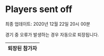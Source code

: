 # Players sent off
최종 업데이트: 2020년 12월 22일 20시 00분


경기 중 오류가 발생하는 경우 자동으로 퇴장됩니다.


| 퇴장된 참가자 |
|:---:|